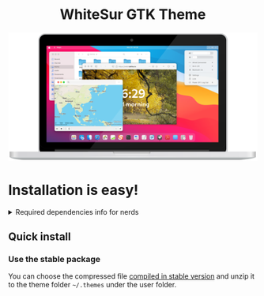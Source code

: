 <h1 align="center"> WhiteSur GTK Theme </h1>
<p align="center"> <img src="docs/macbook.png"/> </p>
<p This project is a fork of another project https://github.com/vinceliuice/WhiteSur-gtk-theme </p>

# Installation is easy!
<details> <summary> Required dependencies info for nerds </summary>

### Gtk2 theme required
- gtk-murrine-engine     `Fedora/RedHat`
- gtk2-engines-murrine   `Ubuntu/Mint/Debian`
- gtk-engine-murrine     `Arch/Manjaro`

### Install from source required
- sassc
- libglib2.0-dev-bin     `ubuntu 20.04`
- libglib2.0-dev         `ubuntu 18.04` `debian 10.03` `linux mint 19`
- libxml2-utils          `ubuntu 18.04` `debian 10.03` `linux mint 19`
- glib2-devel            `Fedora` `Redhat`

Don't worry, WhiteSur installer already provides all of those dependencies.
</details>

## Quick install

### Use the stable package
You can choose the compressed file [compiled in stable version](src) 
and unzip it to the theme folder `~/.themes` under the user folder.

